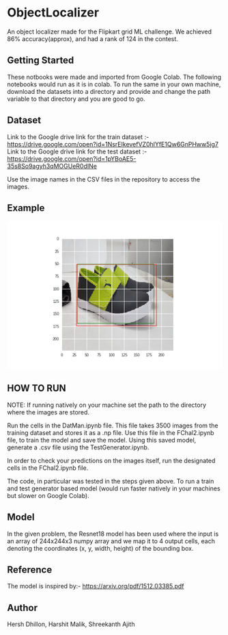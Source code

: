 # ObjectLocalizer
An object localizer made for the Flipkart grid ML challenge. We achieved 86% accuracy(approx), and had a rank of 124 in the contest.

## Getting Started
These notbooks were made and imported from Google Colab. The following notebooks would run as it is in colab. To run the same in your own machine, download the datasets into a directory and provide and change the path variable to that directory and you are good to go.

## Dataset
Link to the Google drive link for the train dataset :- https://drive.google.com/open?id=1NsrEIkevefVZ0hlYfE1Qw6GnPHww5jg7
Link to the Google drive link for the test dataset :- https://drive.google.com/open?id=1pYBoAE5-35s8So9agyh3qMOGUeR0dINe

Use the image names in the CSV files in the repository to access the images.

## Example
![alt text](173.png)

## HOW TO RUN

NOTE: If running natively on your machine set the path to the directory where the images are stored.

Run the cells in the DatMan.ipynb file. This file takes 3500 images from the training dataset and stores it as a .np file.
Use this file in the FChal2.ipynb file, to train the model and save the model.
Using this saved model, generate a .csv file using the TestGenerator.ipynb.

In order to check your predictions on the images itself, run the designated cells in the FChal2.ipynb file.

The code, in particular was tested in the steps given above. To run a train and test generator based model (would run faster natively in your machines but slower on Google Colab).

## Model

In the given problem, the Resnet18 model has been used where the input is an array of 244x244x3 numpy array and we map it to 4 output cells, each denoting the coordinates (x, y, width, height) of the bounding box.

## Reference
The model is inspired by:- https://arxiv.org/pdf/1512.03385.pdf

## Author

Hersh Dhillon, Harshit Malik, Shreekanth Ajith
